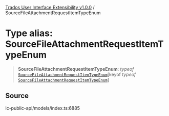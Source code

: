 [Trados User Interface Extensibility v1.0.0](../wiki/globals) / SourceFileAttachmentRequestItemTypeEnum

# Type alias: SourceFileAttachmentRequestItemTypeEnum

> **SourceFileAttachmentRequestItemTypeEnum**: *typeof* [`SourceFileAttachmentRequestItemTypeEnum`](../wiki/Variable.SourceFileAttachmentRequestItemTypeEnum)\[keyof *typeof* [`SourceFileAttachmentRequestItemTypeEnum`](../wiki/Variable.SourceFileAttachmentRequestItemTypeEnum)\]

## Source

lc-public-api/models/index.ts:6885

